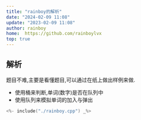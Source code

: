 ```yaml
---
title: "rainboy的解析"
date: "2024-02-09 11:08"
update: "2023-02-09 11:08"
author: rainboy
home:  https://github.com/rainboylvx
top: true
---
```


## 解析

题目不难,主要是看懂题目,可以通过在纸上做出样例来做.

- 使用桶来判断,单词(数字)是否在队列中
- 使用队列来模拟单词的加入与弹出


```cpp
<%- include("./rainboy.cpp") _%>
```


